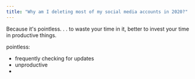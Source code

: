 ```yaml
---
title: "Why am I deleting most of my social media accounts in 2020?"
---
```


Because it's pointless. . . to waste your time in it, better to invest your time in productive things.

pointless:

- frequently checking for updates
- unproductive
-
